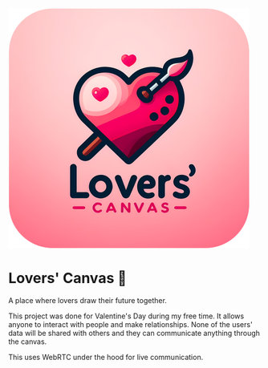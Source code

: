 ![Lovers' Canvas Logo](app/assets/logo.png)
# Lovers' Canvas 💞
A place where lovers draw their future together.

This project was done for Valentine's Day during my free time. It allows anyone to interact with people and make relationships.
None of the users' data will be shared with others and they can communicate anything through the canvas.

This uses WebRTC under the hood for live communication.
